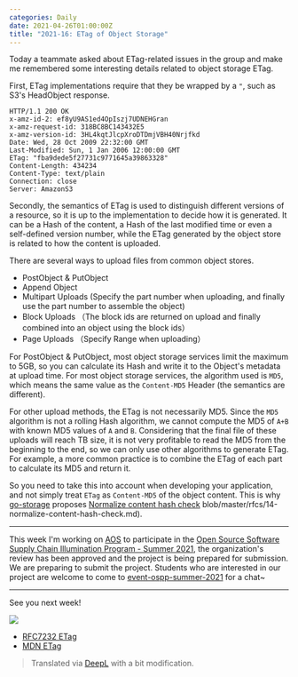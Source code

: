 ```yaml
---
categories: Daily
date: 2021-04-26T01:00:00Z
title: "2021-16: ETag of Object Storage"
---
```


Today a teammate asked about ETag-related issues in the group and make me remembered some interesting details related to object storage ETag.

First, ETag implementations require that they be wrapped by a `"`, such as S3's HeadObject response.

```http
HTTP/1.1 200 OK
x-amz-id-2: ef8yU9AS1ed4OpIszj7UDNEHGran
x-amz-request-id: 318BC8BC143432E5
x-amz-version-id: 3HL4kqtJlcpXroDTDmjVBH40Nrjfkd
Date: Wed, 28 Oct 2009 22:32:00 GMT
Last-Modified: Sun, 1 Jan 2006 12:00:00 GMT
ETag: "fba9dede5f27731c9771645a39863328"
Content-Length: 434234
Content-Type: text/plain
Connection: close
Server: AmazonS3      
```

Secondly, the semantics of ETag is used to distinguish different versions of a resource, so it is up to the implementation to decide how it is generated. It can be a Hash of the content, a Hash of the last modified time or even a self-defined version number, while the ETag generated by the object store is related to how the content is uploaded.

There are several ways to upload files from common object stores.

- PostObject & PutObject
- Append Object
- Multipart Uploads (Specify the part number when uploading, and finally use the part number to assemble the object)
- Block Uploads （The block ids are returned on upload and finally combined into an object using the block ids）
- Page Uploads （Specify Range when uploading）

For PostObject & PutObject, most object storage services limit the maximum to 5GB, so you can calculate its Hash and write it to the Object's metadata at upload time. For most object storage services, the algorithm used is `MD5`, which means the same value as the `Content-MD5` Header (the semantics are different).

For other upload methods, the ETag is not necessarily MD5. Since the `MD5` algorithm is not a rolling Hash algorithm, we cannot compute the MD5 of `A+B` with known MD5 values of `A` and `B`. Considering that the final file of these uploads will reach TB size, it is not very profitable to read the MD5 from the beginning to the end, so we can only use other algorithms to generate ETag. For example, a more common practice is to combine the ETag of each part to calculate its MD5 and return it.

So you need to take this into account when developing your application, and not simply treat `ETag` as `Content-MD5` of the object content. This is why [go-storage](https://github.com/aos-dev/go-storage) proposes [Normalize content hash check](https://github.com/aos-dev/specs/) blob/master/rfcs/14-normalize-content-hash-check.md).

---

This week I'm working on [AOS](https://github.com/aos-dev) to participate in the [Open Source Software Supply Chain Illumination Program - Summer 2021](https://summer.iscas.ac.cn/#/?lang=chi), the organization's review has been approved and the project is being prepared for submission. We are preparing to submit the project. Students who are interested in our project are welcome to come to [event-ospp-summer-2021](https://matrix.to/#/#event-ospp-summer-2021:aos.dev) for a chat~

---

See you next week!

![](naihu.jpg)

- [RFC7232 ETag](https://tools.ietf.org/html/rfc7232#section-2.3)
- [MDN ETag](https://developer.mozilla.org/en-US/docs/Web/HTTP/Headers/ETag)

> Translated via [DeepL](https://www.deepl.com/translator) with a bit modification.

